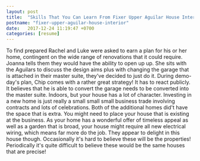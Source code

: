 ```yaml
---
layout: post
title:  "Skills That You Can Learn From Fixer Upper Aguilar House Interior"
postname: "fixer-upper-aguilar-house-interior"
date:   2017-12-24 11:19:47 +0700
categories: [resume]
---
```

To find prepared Rachel and Luke were asked to earn a plan for his or her home, contingent on the wide range of renovations that it could require. Joanna tells them they would have the ability to open up up. She sits with the Aguilars to discuss the design aims plus with changing the garage that is attached in their master suite, they've decided to just do it. During demo-day's plan, Chip comes with a rather great strategy! It has to react publicly. It believes that he is able to convert the garage needs to be converted into the master suite. Indoors, but your house has a lot of character. Investing in a new home is just really a small small small business trade involving contracts and lots of celebrations. Both of the additional homes did't have the space that is extra. You might need to place your house that is existing at the business. As your home has a wonderful offer of timeless appeal as well as a garden that is broad, your house might require all new electrical wiring, which means far more do the job. They appear to delight in this house though. Occasionally it's hard to believe these will be the properties! Periodically it's quite difficult to believe these would be the same houses that are precise!
